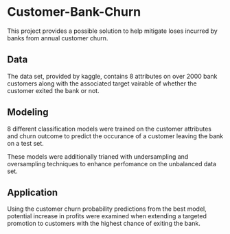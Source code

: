# Customer-Bank-Churn
This project provides a possible solution to help mitigate loses incurred by banks from annual customer churn.

## Data
The data set, provided by kaggle, contains 8 attributes on over 2000 bank customers along with the associated target vairable of whether the customer exited the bank or not.

## Modeling
8 different classification models were trained on the customer attributes and churn outcome to predict the occurance of a customer leaving the bank on a test set.  

These models were additionally trianed with undersampling and oversampling techniques to enhance perfomance on the unbalanced data set.

## Application
Using the customer churn probability predictions from the best model, potential increase in profits were examined when extending a targeted promotion to customers with the highest chance of exiting the bank.
